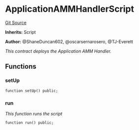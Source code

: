 # ApplicationAMMHandlerScript
[Git Source](https://github.com/thrackle-io/rules-protocol/blob/63b22fe4cc7ce8c74a4c033635926489351a3581/src/example/script/ApplicationAMMHandler.s.sol)

**Inherits:**
Script

**Author:**
@ShaneDuncan602, @oscarsernarosero, @TJ-Everett

*This contract deploys the Application AMM Handler.*


## Functions
### setUp


```solidity
function setUp() public;
```

### run

*This function runs the script*


```solidity
function run() public;
```

